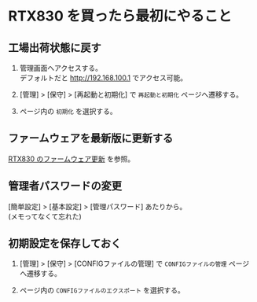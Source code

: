 # RTX830 を買ったら最初にやること
## 工場出荷状態に戻す

1. 管理画面へアクセスする。  
デフォルトだと http://192.168.100.1 でアクセス可能。

2. [管理] > [保守] > [再起動と初期化] で `再起動と初期化` ページへ遷移する。

3. ページ内の `初期化` を選択する。

## ファームウェアを最新版に更新する

[RTX830 のファームウェア更新](./firmware-update.md) を参照。

## 管理者パスワードの変更
[簡単設定] > [基本設定] > [管理パスワード] あたりから。  
(メモってなくて忘れた)

## 初期設定を保存しておく
1. [管理] > [保守] > [CONFIGファイルの管理] で `CONFIGファイルの管理` ページへ遷移する。

2. ページ内の `CONFIGファイルのエクスポート` を選択する。
